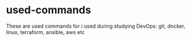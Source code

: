 # used-commands
These are used commands for i used during studying DevOps: git, docker, linux, terraform, ansible, aws etc
